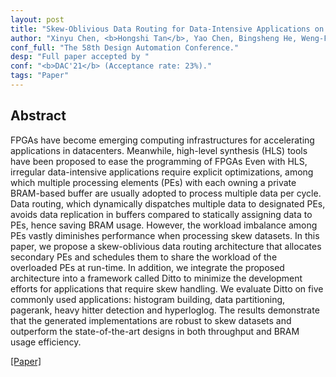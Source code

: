 ```yaml
---
layout: post
title: "Skew-Oblivious Data Routing for Data-Intensive Applications on FPGAs with HLS."
author: "Xinyu Chen, <b>Hongshi Tan</b>, Yao Chen, Bingsheng He, Weng-Fai Wong and Deming Chen."
conf_full: "The 58th Design Automation Conference."
desp: "Full paper accepted by "
conf: "<b>DAC'21</b> (Acceptance rate: 23%)."
tags: "Paper"
---
```


## Abstract
FPGAs have become emerging computing infrastructures for accelerating applications in datacenters. Meanwhile, high-level synthesis (HLS) tools have been proposed to ease the programming of FPGAs Even with HLS, irregular data-intensive applications require explicit optimizations, among which multiple processing elements (PEs) with each owning a private BRAM-based buffer are usually adopted to process multiple data per cycle. Data routing, which dynamically dispatches multiple data to designated PEs, avoids data replication in buffers compared to statically assigning data to PEs, hence saving BRAM usage. However, the workload imbalance among PEs vastly diminishes performance when processing skew datasets. In this paper, we propose a skew-oblivious data routing architecture that allocates secondary PEs and schedules them to share the workload of the overloaded PEs at run-time. In addition, we integrate the proposed architecture into a framework called Ditto to minimize the development efforts for applications that require skew handling. We evaluate Ditto on five commonly used applications: histogram building, data partitioning, pagerank, heavy hitter detection and hyperloglog. The results demonstrate that the generated implementations are robust to skew datasets and outperform the state-of-the-art designs in both throughput and BRAM usage efficiency.


<a href="/pdfs/DAC21.pdf">[Paper]</a>
